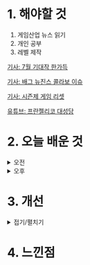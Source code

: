 
# 1. 해야할 것

1. 게임산업 뉴스 읽기 
2. 개인 공부  
3. 레벨 제작

[기사: 7월 기대작 한가득](https://www.gamemeca.com/view.php?gid=1750396)

[기사: 배그 뉴진스 콜라보 이슈](https://www.gameinsight.co.kr/news/articleView.html?idxno=32687)

[기사: 시즌제 게임 리셋](https://www.gameinsight.co.kr/news/articleView.html?idxno=32700)

[유튜브: 프란젤리코 대성당](https://www.youtube.com/watch?v=jDrszhL6mdo)

# 2. 오늘 배운 것

<details>
<summary>오전</summary>

## 오늘의 뉴스
### 7월 기대작
![image](https://github.com/JM94Ent/TIL-WIL/assets/143363550/cec26661-0c78-4dcf-a593-19c196863416)
```
새로운 신작 게임들이 많이 나온다.
새로운 생각과 재미를 엿볼 수 있는 기회랄까
개인적으로는 호연과 젠레스 존제로가 가장 기대가 된다.
```

### 배그 뉴진스 콜라보 이슈
![image](https://github.com/JM94Ent/TIL-WIL/assets/143363550/5439616c-aee7-4d8f-bcf4-4ce1f475860b)
```
뉴진스 멤버를 플레이할 수 있지만
그 캐릭터가 입는 옷에 따라 이미지가 바뀔 수 있다는 것 때문에 골머리를 앓고 있다.
확실히 내가 가지고 있는 옷으로 캐릭터를 꾸밀 수 없다는 점이 아쉽고
이 때문에 이미지에 타격을 받을 수도 있는 아이돌 문제도 좌시할 수 없다.
차라리 이런 캐릭터 콜라보 보다는 춤과 옷같은 상품이 더 자유로울듯?
```

### 시즌제 게임 리셋
![image](https://github.com/JM94Ent/TIL-WIL/assets/143363550/ffde7603-9c10-4b3f-ab9f-02290064a410)
```
로스트아크는 시즌2부터 시작해서 정말 재밌게 즐겼는데 다시 시작할려고 하니까 할 게 너무 많아서
하기가 싫어진다.
이번 로스트아크 리셋은 시즌2처럼 하드 리셋이 아닌 소프트하게 갈 것 같다고하니 기존 유저들에게는 좋지만
새로 시작하는 유저들에게는 그렇게 매력적인 조건이 아닐 것 같다.

차라리 시즌2부터 시작해서 시즌3로 넘어가는 레벨디자인을 한다면 어떨까?
리셋은 필요한만큼 어떻게 두 요소를 잘 취할지 기대가 된다.
```



■ 게임인재단, AI를 활용한 한국의 문화·역사 창작 콘텐츠 공모전 개최
재단법인 게임인재단(공동이사장 남궁훈, 이나정)이 주최하고 한국게임미디어협회(협회장 이택수)가 주관, 게임물관리위원회(위원장 김규철)가 후원하는 ‘2024년 게임인재단 공모전’이 7월 1일 접수를 시작합니다. ‘AI를 활용한 한국의 문화와 역사'를 주제로 한 이번 공모전은 AI 기술을 활용해 우리 문화와 역사를 현대적이고 창의적인 방식으로 재해석한 창작 콘텐츠를 주제로 이미지, 영상, 게임 등 자유롭게 제작 가능하며, 대한민국 국민이라면 누구나 참여할 수 있습니다. 참가자는 7월 31일까지 신청서와 함께 작품을 이메일로 제출하면 됩니다.

■ 컴투스플랫폼, 미술품 조각투자 기업 ‘열매컴퍼니’와 업무협약
컴투스홀딩스(대표 정철호)의 자회사 컴투스플랫폼(대표 최석원)은 미술품 조각투자 플랫폼 ‘아트앤가이드’를 운영하는 ‘열매컴퍼니(대표 김재욱)’와 전략적 파트너십을 체결했다고 1일 밝혔습니다. 양사는 열매컴퍼니에서 진행할 ‘제3호 투자계약증권’ 발행 추진을 위해 상호 협력합니다. 

■ '글로벌 인재 양성' 2024 KeSPA 글로벌 이스포츠 캠프 진행
'2024 KeSPA 글로벌 이스포츠 캠프'가 대전 이스포츠 경기장(대전 유성)에서 5개국 60여 명과 함께한 4일간의 일정을 지난 6월 28일(금) 성공적으로 마무리했습니다. 이들은 3박 4일간 한국의 선진 이스포츠 훈련 프로그램을 체험하고, 전현직 선수들과 훈련하며 실력 향상을 도모하였으며, 이스포츠 국가대표 운영 활성화를 위하여 상호간 협력을 강화하기도 했습니다.

■ '메탈기어는 살아있다' 코나미의 특별 방송 
코나미가 메탈기어 공식 특별 방송 '메탈기어 - 프로덕션 핫라인(METAL GEAR - PRODUCTION HOTLINE)'의 첫 방송을 공개하며 시리즈의 연속성을 알렸습니다. 코나미는 28일 오후 8시 온라인 특별 방송 메탈기어 - 프로덕션 핫라인을 진행했습니다.

■ 총 상금 10만 달러! FIFA, 최초로 'FM' 대회 연다 
국제축구연맹(FIFA)이 최초로 '풋볼 매니저' e스포츠 대회를 개최합니다. FIFA의 e스포츠 브랜드 FIFAe와 '풋볼 매니저' 개발사 스포츠 인터렉티브는 지난 27일, 최초의 FIFAe 풋볼 매니저(FM) 대회를 개최할 예정이라고 밝혔습니다.

■ 김규철 위원장 "게임이용자 위한 열린 창구 필요하다" 
게임물관리위원회(위원장 김규철)가 처음으로 게임이용자의 다양한 의견을 듣는 정책 토론회를 서울 CKL기업지원센터에서 28일 개최했습니다. 김규철 게임물관리위원장은 "게임이용자는 게임산업의 중요한 구성원으로, 게임 정책을 만드는 데 적극적으로 참여할 수 있는 열린 창구가 필요하다"라며 "마차시위로 대표되는 이용자 불만에 게임위도 게임을 관리한다는 측면에서 제대로 대응하지 못했다는 점을 인정한다"고 말했습니다.

■ "e스포츠 지역 연고제 추진" 김성원 의원 대표 재발의
국민의힘 김성원 국회의원(3선, 경기 동두천·양주·연천을)은 지난 27일, e-스포츠(이하 이스포츠)의 지역 연고제 도입, 선수 인권 보호, 국내·국제 이스포츠대회 육성 지원 내용을 담은 「이스포츠(전자스포츠) 진흥에 관한 법률 일부개정법률안」을 대표발의했습니다. 또, 국내 이스포츠 경기장 총 13곳 중 9곳은 수도권에 위치해 있어, 지역 쏠림현상이 심각합니다. 지역 연고제가 도입될 경우 수도권에 집중된 이스포츠 산업이 지방으로 확대되고, 선수 중심의 팬덤을 게임단 중심 팬덤으로 전환함으로써 게임단의 자체 경쟁력 강화 및 관련 일자리 창출 등 여러 긍정적 효과가 기대됩니다.

■ 비주얼 내러티브 강화한 호러파티게임 '스펙트럴 스크림' 
VR 콘텐츠 개발사 스토익 엔터테인먼트가 스팀에 출시한 신작 '스펙트럴 스크림(Spectral Scream)'의 비주얼과 사운드를 업데이트하고, 28일부터 2주간 이어지는 스팀 공식 여름 세일 행사에 참여합니다. 스펙트럴 스크림은 스토익이 지난 5월에 스팀 앞서 해보기 게임으로 출시한 PC와 VR 연동 호러 파티 게임입니다.
</details>


<details>
<summary>오후</summary>


</details>




# 3. 개선


<details>
<summary>접기/펼치기</summary>


</details>



# 4. 느낀점



